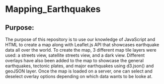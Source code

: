 # Mapping_Earthquakes

## Purpose:
The purpose of this repository is to use our knowledge of JavaScript and HTML to create a map along with Leaflet.js API that showcases earthquake data all over the world. To create the map, 3 different map tile layers were used: a streets view, satellite streets view, and a dark view. Different overlays have also been added to the map to showcase the general  earthquakes, tectonic plates, and major earthquakes using d3.json() and geoJSON layer. Once the map is loaded on a server, one can select and deselect overlay options depending on which data wants to be looke at.
